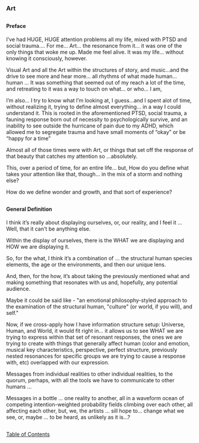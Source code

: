 ### Art



##

#### Preface

I’ve had HUGE, HUGE attention problems all my life, mixed with PTSD and social trauma…. For me… Art… the resonance from it… it was one of the only things that woke me up. Made me feel alive. It was my life… without knowing it consciously, however. 


Visual Art and all the Art within the structures of story, and music…and the drive to see more and hear more… all rhythms of what made human… human … It was something that seemed out of my reach a lot of the time, and retreating to it was a way to touch on what… or who… I am, 


I’m also… I try to know what I’m looking at, I guess…and I spent alot of time, without realizing it, trying to define almost everything…  in a way I could understand it. This is rooted in the aforementioned PTSD, social trauma, a fauning response born out of necessity to psychologically survive, and an inability to see outside the hurricane of pain due to my ADHD, which allowed me to segregate trauma and have small moments of “okay” or be “happy for a time” 

Almost all of those times were with Art, or things that set off the response of that beauty that catches my attention so …absolutely.  

This, over a period of time, for an entire life… but, How do you define what takes your attention like that, though… in the mix of a storm and nothing else? 

How do we define wonder and growth, and that sort of experience?

##

#### General Definition

I think it’s really about displaying ourselves, or, our reality, and I feel it … Well, that it can't be anything else.
  
Within the display of ourselves, there is the WHAT we are displaying and HOW we are displaying it. 

So, for the what, I think it’s a combination of … the structural human species elements, the age or the environments, and then our unique lens. 

And, then, for the how, it’s about taking the previously mentioned what and making something that resonates with us and, hopefully, any potential audience.

Maybe it could be said like - "an emotional philosophy-styled approach to the examination of the structural human, "culture" (or world, if you will), and self."


Now, if we cross-apply how I have information structure setup: Universe, Human, and World, it would fit right in... it allows us to see WHAT we are trying to express within that set of resonant responses, the ones we are trying to create with things that generally affect human (color and emotion, musical key characteristics, perspective, perfect structure, previously nested resonances for specific groups we are trying to cause a response with, etc) overlapped with our expression.   

Messages from individual realities to other individual realities, to the quorum, perhaps, with all the tools we have to communicate to other humans ...  

Messages in a bottle ... one reality to another, all in a waveform ocean of competing intention-weighted probability fields climbing over each other, all affecting each other, but, we, the artists ... sill hope to... change what we see, or, maybe ... to be heard, as unlikely as it is...? 

##
[Table of Contents](https://github.com/mycroftwilde/devil-steps-in-a-myth-system/tree/main/ref_guide)
